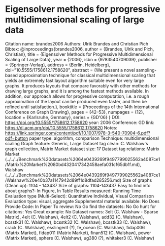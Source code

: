 # Eigensolver methods for progressive multidimensional scaling of large data

Citation name: brandes2006
Authors: Ulrik Brandes and Christian Pich
Bibtex: @inproceedings{brandes2006,
author = {Brandes, Ulrik and Pich, Christian},
title = {Eigensolver Methods for Progressive Multidimensional Scaling of Large Data},
year = {2006},
isbn = {9783540709039},
publisher = {Springer-Verlag},
address = {Berlin, Heidelberg},
doi=”10.5555/1758612.1758620”,
abstract = {We present a novel sampling-based approximation technique for classical multidimensional scaling that yields an extremely fast layout algorithm suitable even for very large graphs. It produces layouts that compare favorably with other methods for drawing large graphs, and it is among the fastest methods available. In addition, our approach allows for progressive computation, i.e. a rough approximation of the layout can be produced even faster, and then be refined until satisfaction.},
booktitle = {Proceedings of the 14th International Conference on Graph Drawing},
pages = {42–53},
numpages = {12},
location = {Karlsruhe, Germany},
series = {GD'06}
}
DOI: https://doi.org/10.5555/1758612.1758620
year: 2006
Conference: GD
link: https://dl.acm.org/doi/10.5555/1758612.1758620
Notes: https://link.springer.com/content/pdf/10.1007/978-3-540-70904-6.pdf?pdf=button
paper type: algorithm, comparison
Technique: multidimensional scaling
Graph feature: Generic, Large
Dataset tag clean: C. Walshaw's graph collection, Matrix Market
dataset size: 17
Dataset tag relations: Matrix Market (../../../Benchmark%20datasets%2064e0439269f9497799025562a4087ce1/Matrix%20Market%2080bd4320417342458aefa031cf65db1f.md), Walshaw (../../../Benchmark%20datasets%2064e0439269f9497799025562a4087ce1/Walshaw%20e40b37a1147942d89ff1d8dfad285256.md)
Size of graphs (Clean up): 1104 - 143437
Size of graphs: 1104-143437
Easy to find info about graphs?: In Figure, In Table
Results measured: Running Time
Evaluation type (Multi-Select): Quantitative Individual, Visual Comparison
Evaluation type: visual, aggregate
Supplemental material available: No
Does Provide Code: In Paper
To review: No
Go find the datasets: No
Go hunt for citations: Yes
Great example: No
Dataset names: 3elt (C. Walshaw - Sparse Matrix), 4elt (C. Walshaw), 4elt2 (C. Walshaw), add32 (C. Walshaw), bcsstk31 (C. Walshaw), bcsstk32 (C. Walshaw), bcsstk33 (C. Walshaw), crack (C. Walshaw), esslingen1 (?), fe_ocean (C. Walshaw), fidap006 (Matrix Market), fidap011 (Matrix Market), finan512 (C. Walshaw), power (Matrix Market), sphere (C. Walshaw), ug380 (?), whitaker3 (C. Walshaw)